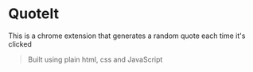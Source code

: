 # QuoteIt
This is a chrome extension that generates a random quote each time it's clicked

> Built using plain html, css and JavaScript
